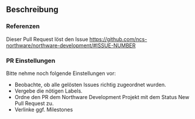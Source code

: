 ## Beschreibung

### Referenzen
Dieser Pull Request löst den Issue https://github.com/ncs-northware/northware-development/#ISSUE-NUMBER

### PR Einstellungen
Bitte nehme noch folgende Einstellungen vor:
- Beobachte, ob alle gelösten Issues richtig zugeordnet wurden.
- Vergebe die nötigen Labels.
- Ordne den PR dem Northware Development Projekt mit dem Status New Pull Request zu.
- Verlinke ggf. Milestones
